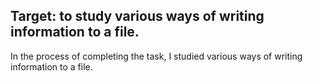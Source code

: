 ## Target: to study various ways of writing information to a file.
In the process of completing the task, I studied various ways of writing information to a file.
